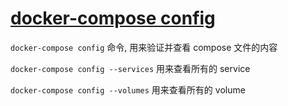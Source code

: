 # [docker-compose config](https://docs.docker.com/compose/reference/config/)

`docker-compose config` 命令, 用来验证并查看 compose 文件的内容

`docker-compose config --services` 用来查看所有的 service

`docker-compose config --volumes` 用来查看所有的 volume
